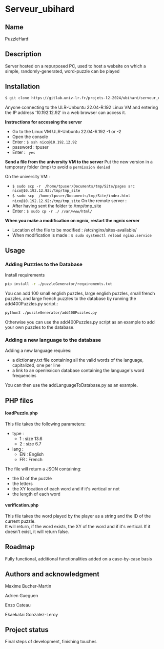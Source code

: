 # Serveur_ubihard

## Name
PuzzleHard

## Description
Server hosted on a repurposed PC, used to host a website on which a simple, randomly-generated, word-puzzle can be played

## Installation
```bash
$ git clone https://gitlab.univ-lr.fr/projets-l2-2024/ubihard/serveur_ubihard.git
```
Anyone connecting to the ULR-Unbuntu 22.04-R.192 Linux VM and entering the IP address ‘10.192.12.92’ in a web browser can access it. 

**Instructions for accessing the server**
- Go to the Linux VM ULR-Unbuntu 22.04-R.192 -1 or -2
- Open the console
- Enter : ```$ ssh nico@10.192.12.92```
- password : tpuser
- Enter : ``` yes```

**Send a file from the university VM to the server**
Put the new version in a temporary folder (tmp) to avoid a ```permission denied```

On the university VM : 
- ```$ sudo scp -r  /home/tpuser/Documents/tmp/Site/pages src nico@10.192.12.92:/tmp/tmp_site```
- ```$ sudo scp  /home/tpuser/Documents/tmp/Site/index.html nico@10.192.12.92:/tmp/tmp_site```
On the remote server : 
- After having sent the folder to /tmp/tmp_site
- Enter : ```$ sudo cp -r ./ /var/www/html/```

**When you make a modification on ngnix, restart the ngnix server**
- Location of the file to be modified : /etc/nginx/sites-available/
- When modification is made : ```$ sudo systemctl reload nginx.service```

## Usage

### Adding Puzzles to the Database

Install requirements
```bash
pip install -r ./puzzleGenerator/requirements.txt
```

You can add 100 small english puzzles, large english puzzles, small french puzzles, and large french puzzles to the database by running the add400Puzzles.py script.:

```bash
python3 ./puzzleGenerator/add400Puzzles.py
```

Otherwise you can use the add400Puzzles.py script as an example to add your own puzzles to the database.

### Adding a new language to the database

Adding a new language requires:
 - a dictionary.txt file containing all the valid words of the language, capitalized, one per line
 - a link to an openlexicon database containing the language's word frequencies

You can then use the addLanguageToDatabase.py as an example.

## PHP files

#### loadPuzzle.php 
This file takes the following parameters:

- type : 
  - 1 : size 13.6
  - 2 : size 6.7
- lang :
  - EN : English
  - FR : French

The file will return a JSON containing: 
- the ID of the puzzle
- the letters
- the XY location of each word and if it's vertical or not
- the length of each word
  
#### verification.php 
This file takes the word played by the player as a string and the ID of the current puzzle.  
It will return, if the word exists, the XY of the word and if it's vertical. If it doesn't exist, it will return false.


## Roadmap
Fully functional, additional functionalities added on a case-by-case basis

## Authors and acknowledgment
Maxime Bucher-Martin

Adrien Gueguen

Enzo Cateau

Ekaekatai Gonzalez-Leroy 

## Project status

Final steps of development, finishing touches